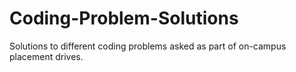 # Coding-Problem-Solutions
Solutions to different coding problems asked as part of on-campus placement drives.

